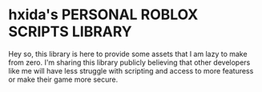 # hxida's PERSONAL ROBLOX SCRIPTS LIBRARY

Hey so, this library is here to provide some assets that I am lazy to make from zero. I'm sharing this library publicly believing that other developers like me will have less struggle with scripting and access to more featuress or make their game more secure.

###
